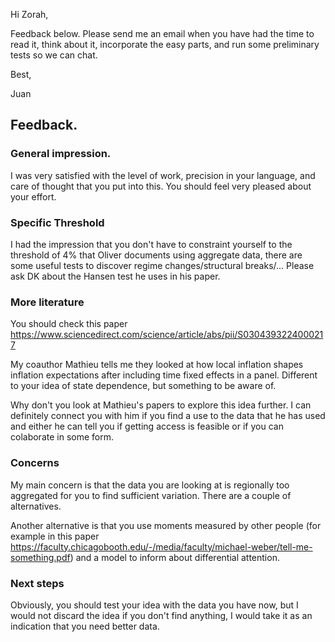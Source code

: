 Hi Zorah,

Feedback below. Please send me an email when you have had the time to read it, think about it, incorporate the easy parts, and run some preliminary tests so we can chat.

Best,

Juan

## Feedback.

### General impression.

I was very satisfied with the level of work, precision in your language, and care of thought that you put into this. You should feel very pleased about your effort.

### Specific Threshold

I had the impression that you don't have to constraint yourself to the threshold of 4\% that Oliver documents using aggregate data, there are some useful tests to discover regime changes/structural breaks/... Please ask DK about the Hansen test he uses in his paper.

### More literature 

You should check this paper https://www.sciencedirect.com/science/article/abs/pii/S0304393224000217

My coauthor Mathieu tells me they looked at how local inflation shapes inflation expectations after including time fixed effects in a panel. Different to your idea of state dependence, but something to be aware of.

Why don't you look at Mathieu's papers to explore this idea further. I can definitely connect you with him if you find a use to the data that he has used and either he can tell you if getting access is feasible or if you can colaborate in some form.

### Concerns

My main concern is that the data you are looking at is regionally too aggregated for you to find sufficient variation. There are a couple of alternatives.

Another alternative is that you use moments measured by other people (for example in this paper https://faculty.chicagobooth.edu/-/media/faculty/michael-weber/tell-me-something.pdf) and a model to inform about differential attention.

### Next steps

Obviously, you should test your idea with the data you have now, but I would not discard the idea if you don't find anything, I would take it as an indication that you need better data.


